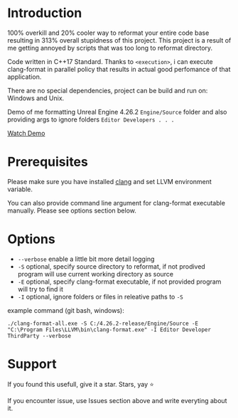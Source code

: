 # Introduction
100% overkill and 20% cooler way to reformat your entire code base resulting in 313% overall stupidness of this project.
This project is a result of me getting annoyed by scripts that was too long to reformat directory.

Code written in C++17 Standard.
Thanks to `<execution>`, i can execute clang-format in parallel policy that results in actual good perfomance of that application. 

There are no special dependencies, project can be build and run on: Windows and Unix. 

Demo of me formatting Unreal Engine 4.26.2 `Engine/Source` folder and also providing args to ignore folders `Editor Developers . . .`

[Watch Demo](https://youtu.be/9gjA-pANNsA)

# Prerequisites
Please make sure you have installed [clang](https://github.com/llvm/llvm-project/releases) and set LLVM environment variable.

You can also provide command line argument for clang-format executable manually. Please see options section below.

# Options
- `--verbose` enable a little bit more detail logging
- `-S` optional, specify source directory to reformat, if not prodived program will use current working directory as source
- `-E` optional, specify clang-format executable, if not provided program will try to find it
- `-I` optional, ignore folders or files in releative paths to `-S`

example command (git bash, windows):

`./clang-format-all.exe -S C:/4.26.2-release/Engine/Source -E "C:\Program Files\LLVM\bin\clang-format.exe" -I Editor Developer ThirdParty --verbose`

# Support
If you found this usefull, give it a star. Stars, yay ⭐

If you encounter issue, use Issues section above and write everyting about it.
